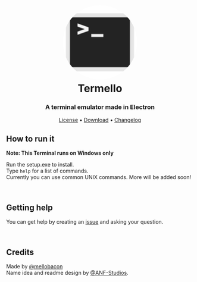 <h1 align="center" style="position: relative;">
  <img width="200" style="border-radius: 50%;" src="./src/Icons/Terminal.png" alt="Termello's Icon" /><br>
  Termello
</h1>

<h3 align="center">A terminal emulator made in Electron</h3>

<p align="center">
  <a href="https://github.com/mellobacon/Termello/blob/master/LICENSE">License</a> •
  <a href="https://github.com/mellobacon/Termello/releases">Download</a> •
  <a href="https://github.com/mellobacon/Termello/blob/master/CHANGELOG.md">Changelog</a>
</p>

<div>
  <h2>How to run it</h2>
  <strong>Note: This Terminal runs on Windows only</strong>
  <p>Run the setup.exe to install.<br/>Type <code>help</code> for a list of commands.
  <br/>Currently you can use common UNIX commands. More will be added soon!</p>
</div>

<br/>

<div>
<h2>Getting help</h2>
<p>You can get help by creating an <a href="https://github.com/mellobacon/Termello/issues/new/choose">issue</a> and asking your question.</p>
</div>

<br/>

<h2>Credits</h2>

<p>Made by <a href="https://github.com/mellobacon">@mellobacon</a>
<br/>Name idea and readme design by <a href="https://github.com/ANF-Studios">@ANF-Studios</a>.</p>
